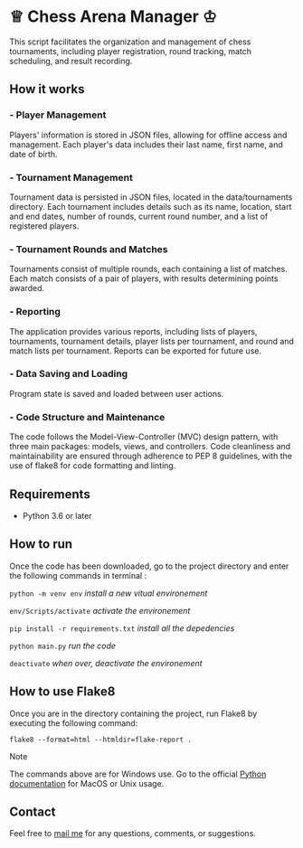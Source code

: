 # ♕ Chess Arena Manager ♔

This script facilitates the organization and management of chess tournaments, including player registration, round tracking, match scheduling, and result recording.

## How it works

### - Player Management
Players' information is stored in JSON files, allowing for offline access and management. Each player's data includes their last name, first name, and date of birth.

### - Tournament Management
Tournament data is persisted in JSON files, located in the data/tournaments directory. Each tournament includes details such as its name, location, start and end dates, number of rounds, current round number, and a list of registered players.

### - Tournament Rounds and Matches
Tournaments consist of multiple rounds, each containing a list of matches.
Each match consists of a pair of players, with results determining points awarded.

### - Reporting
The application provides various reports, including lists of players, tournaments, tournament details, player lists per tournament, and round and match lists per tournament. Reports can be exported for future use.

### - Data Saving and Loading
Program state is saved and loaded between user actions.

### - Code Structure and Maintenance
The code follows the Model-View-Controller (MVC) design pattern, with three main packages: models, views, and controllers.
Code cleanliness and maintainability are ensured through adherence to PEP 8 guidelines, with the use of flake8 for code formatting and linting.

## Requirements

- Python 3.6 or later

## How to run

Once the code has been downloaded, go to the project directory and enter the following commands in terminal :

  `python -m venv env` *install a new vitual environement*
    
  `env/Scripts/activate` *activate the environement*
    
  `pip install -r requirements.txt` *install all the depedencies*
    
  `python main.py` *run the code*

  `deactivate` *when over, deactivate the environement*

## How to use Flake8

Once you are in the directory containing the project, run Flake8 by executing the following command:
  
  `flake8 --format=html --htmldir=flake-report .`
  
> [!NOTE]
> The commands above are for Windows use. Go to the official [Python documentation](https://docs.python.org/3/tutorial/venv.html) for MacOS or Unix usage.

## Contact
Feel free to [mail me](mailto:mas.ste@gmail.com) for any questions, comments, or suggestions.

